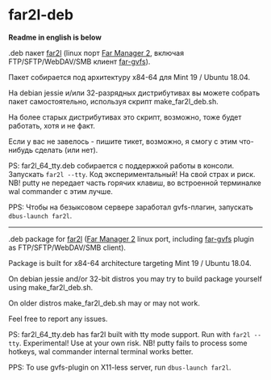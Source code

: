 # far2l-deb

**Readme in english is below**

.deb пакет [far2l](https://github.com/elfmz/far2l) (linux порт [Far Manager 2](http://www.farmanager.com/index.php?l=ru), включая FTP/SFTP/WebDAV/SMB клиент [far-gvfs](https://github.com/cycleg/far-gvfs)).

Пакет собирается под архитектуру x84-64 для Mint 19 / Ubuntu 18.04.

На debian jessie и/или 32-разрядных дистрибутивах вы можете собрать пакет самостоятельно, используя скрипт make_far2l_deb.sh.

На более старых дистрибутивах это скрипт, возможно, тоже будет работать, хотя и не факт.

Если у вас не завелось - пишите тикет, возможно, я смогу с этим что-нибудь сделать (или нет).

PS: far2l_64_tty.deb собирается с поддержкой работы в консоли. Запускать `far2l --tty`. Код экспериментальный! На свой страх и риск. NB! putty не передает часть горячих клавиш, во встроенной терминалке wal commander с этим лучше. 

PPS: Чтобы на безыксовом сервере заработал gvfs-плагин, запускать `dbus-launch far2l`.

---

.deb package for [far2l](https://github.com/elfmz/far2l) ([Far Manager 2](http://www.farmanager.com/index.php?l=en) linux port, including [far-gvfs](https://github.com/cycleg/far-gvfs) plugin as FTP/SFTP/WebDAV/SMB client).

Package is built for x84-64 architecture targeting Mint 19 / Ubuntu 18.04.

On debian jessie and/or 32-bit distros you may try to build package yourself using make_far2l_deb.sh.

On older distros make_far2l_deb.sh may or may not work.

Feel free to report any issues.

PS: far2l_64_tty.deb has far2l built with tty mode support. Run with `far2l --tty`. Experimental! Use at your own risk. NB! putty fails to process some hotkeys, wal commander internal terminal works better.

PPS: To use gvfs-plugin on X11-less server, run `dbus-launch far2l`.
